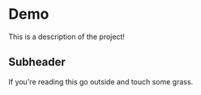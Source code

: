 # Demo

This is a description of the project!

## Subheader

If you're reading this go outside and touch some grass.
